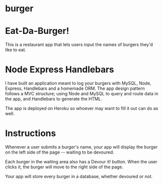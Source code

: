 # burger

# Eat-Da-Burger!
This is a restaurant app that lets users input the names of burgers they'd like to eat.

# Node Express Handlebars

I have built an application meant to log your burgers with MySQL, Node, Express, Handlebars and a homemade ORM. The app design pattern follows a MVC structure; using Node and MySQL to query and route data in the app, and Handlebars to generate the HTML.

The app is deployed on Heroku so whoever may want to fill it out can do as well.

# Instructions
Whenever a user submits a burger's name, your app will display the burger on the left side of the page -- waiting to be devoured.

Each burger in the waiting area also has a Devour it! button. When the user clicks it, the burger will move to the right side of the page.

Your app will store every burger in a database, whether devoured or not.
